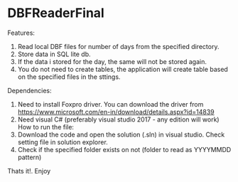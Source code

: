 # DBFReaderFinal
Features:
1. Read local DBF files for number of days from the specified directory. 
2. Store data in SQL lite db. 
3. If the data i stored for the day, the same will not be stored again. 
4. You do not need to create tables, the application will create table based on the specified files in the sttings.

Dependencies:
1. Need to install Foxpro driver. You can download the driver from https://www.microsoft.com/en-in/download/details.aspx?id=14839
2. Need visual C# (preferably visual studio 2017 - any edition will work)
How to run the file:
1. Download the code and open the solution (.sln) in visual studio. Check setting file in solution explorer.
2. Check if the specified folder exists on not (folder to read as YYYYMMDD pattern)

Thats it!. Enjoy
